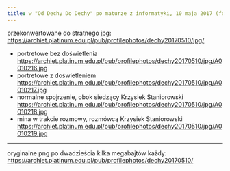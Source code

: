 ```yaml
---
title: w "Od Dechy Do Dechy" po maturze z informatyki, 10 maja 2017 (fot. Alicja Kochanowicz)
---
```


przekonwertowane do stratnego jpg: https://archiet.platinum.edu.pl/pub/profilephotos/dechy20170510/jpg/

- portretowe bez doświetlenia https://archiet.platinum.edu.pl/pub/profilephotos/dechy20170510/jpg/A0010216.jpg
- portretowe z doświetleniem https://archiet.platinum.edu.pl/pub/profilephotos/dechy20170510/jpg/A0010217.jpg
- normalne spojrzenie, obok siedzący Krzysiek Staniorowski https://archiet.platinum.edu.pl/pub/profilephotos/dechy20170510/jpg/A0010218.jpg
- mina w trakcie rozmowy, rozmówcą Krzysiek Staniorowski https://archiet.platinum.edu.pl/pub/profilephotos/dechy20170510/jpg/A0010219.jpg

---------

oryginalne png po dwadzieścia kilka megabajtów każdy: https://archiet.platinum.edu.pl/pub/profilephotos/dechy20170510/


